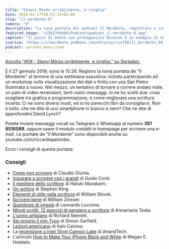 ```yaml
---
title: "Stavvi Minòs orribilmente, e ringhia"
date: 2019-01-27T20:52:12+01:00
slug: "il-mordente-9"
numero: "9"
description: "La nona puntata del podcast Il Mordente, registrato e curato da Riccardo Palombo."
featured_image: "v1562766604/Podcast/podcast_il-mordente-9.jpg"
caption: "Il passo di Dante con protagonista Minosse è un esempio di bello stile. Tutto merito di quella virgola."
scarica: "https://ilmordente.podbean.com/mf/play/vsvf58/il_mordente_09.mp3"
podcast: current-menu-item
---
```


<a class="spreaker-player" href="https://www.spreaker.com/episode/16859827" data-resource="episode_id=16859827" data-width="100%" data-height="200" data-theme="light" data-playlist="false" data-playlist-continuous="false" data-autoplay="false" data-live-autoplay="false" data-chapters-image="true" data-episode-image-position="right" data-hide-logo="false" data-hide-likes="false" data-hide-comments="false" data-hide-sharing="false" >Ascolta "#09 - Stavvi Minòs orribilmente, e ringhia." su Spreaker.</a>

È il 27 gennaio 2019, sono le 15:26. Registro la nona puntata de "Il Mordente" al termine di una settimana esaustiva: iniziata partecipando ad un workshop sulla visualizzazione dei dati e finita con una San Pietro illuminata a nuovo. Nel mezzo, un tentativo di tornare a correre andato male, un paio di video recensioni, tanti vostri messaggi. Io ne ho scelti due: cosa scegliere tra grafica e programmazione, e come migliorare una scrittura incerta. Ci ne sono diversi modi, ed io ho parecchi libri da consigliarvi. Non è tutto: che ne dite di uno smartphone in bianco e nero? Che ne dite di approfondire David Lynch?

Potete inviare messaggi vocali su Telegram o Whatsapp al numero **351 8516089**, oppure usare il modulo contatti in homepage per scrivere una e-mail. Le puntate de "Il Mordente" sono disponibili anche su youtube.com/riccardopalombo. 

Ecco i consigli di questa puntata:

### Consigli
<ul>
<li><a class="text-info" href="https://amzn.to/2UrGjlx" target="_blank" rel="nofollow" title="Vedi il libro Come non scrivere">Come non scrivere</a> di Claudio Giunta.</li>
<li><a class="text-info" href="https://amzn.to/2DDk46m" target="_blank" rel="nofollow" title="Vedi il libro Imparare a scrivere con i grandi">Imparare a scrivere con i grandi</a> di Guido Conti.</li>
<li><a class="text-info" href="https://amzn.to/2RR57X6" target="_blank" rel="nofollow" title="Vedi il libro Il mestiere dello scrittore">Il mestiere dello scrittore</a> di Haruki Murakami.</li>
<li><a class="text-info" href="https://amzn.to/2UlXnJs" target="_blank" rel="nofollow" title="Vedi il libro On writing">On writing</a> di Stephen King.</li>
<li><a class="text-info" href="https://amzn.to/2RThSQP" target="_blank" rel="nofollow" title="Vedi il libro Elementi di stile nella scrittura">Elementi di stile nella scrittura</a> di William Strunk.</li>
<li><a class="text-info" href="https://amzn.to/2RThUYX" target="_blank" rel="nofollow" title="Vedi il libro Scrivere bene">Scrivere bene</a> di William Zinsser.</li>
<li><a class="text-info" href="https://amzn.to/2Bmar9Y" target="_blank" rel="nofollow" title="Vedi il libro Questione di virgole su Amazon">Questione di virgole</a> di Leonardo Luccone.</li>
<li><a class="text-info" href="https://amzn.to/2RRMaDF" target="_blank" rel="nofollow" title="Vedi il libro Minuti scritti. 12 esercizi di pensiero e scrittura">Minuti scritti. 12 esercizi di pensiero e scrittura</a> di Annamaria Testa.</li>
<li><a class="text-info" href="https://amzn.to/2UkyKwP" target="_blank" rel="nofollow" title="Vedi il libro L'uomo artigiano">L'uomo artigiano</a> di Richard Sennett.</li>
<li><a class="text-info" href="https://amzn.to/2Ul8t1u" target="_blank" rel="nofollow" title="Vedi il libro Sei proprio il mio Typo">Sei proprio il mio Typo</a> di 
Simon Garfield.</li>
<li><a class="text-info" href="https://amzn.to/2B6un0W" target="_blank" rel="nofollow" title="Vedi il libro Lezioni americane">Lezioni americane</a> di Italo Calvino.</li>
<li>La <a class="text-info" href="https://www.anandtech.com/show/13405/intel-10nm-cannon-lake-and-core-i3-8121u-deep-dive-review" target="_blank" title="Vedi il sito">recensione a Intel 10nm Cannon Lake</a> di AnandTech.</li>
<li>L'articolo <a class="text-info" href="https://betterhumans.coach.me/how-to-make-your-iphone-black-and-white-and-why-you-should-42e70deb92c7" target="_blank" title="Vedi l'articolo su Medium">How to Make Your iPhone Black and White</a> di Megan E. Holstein.</li>
</ul>